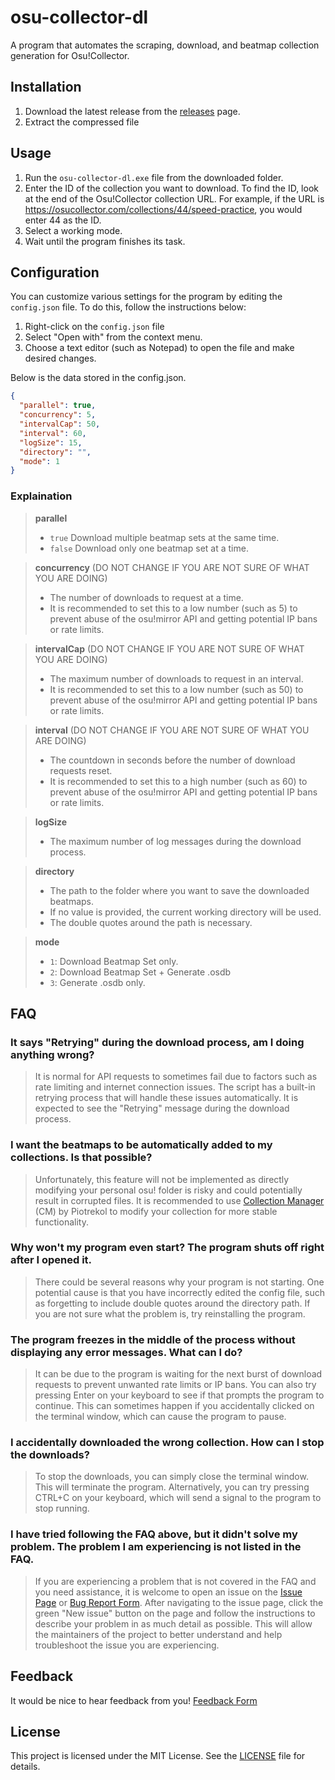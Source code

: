 # osu-collector-dl

A program that automates the scraping, download, and beatmap collection generation for Osu!Collector.

## Installation

1. Download the latest release from the [releases](https://github.com/roogue/osu-collector-dl/releases) page.
2. Extract the compressed file

## Usage

1. Run the `osu-collector-dl.exe` file from the downloaded folder.
2. Enter the ID of the collection you want to download. To find the ID, look at the end of the Osu!Collector collection URL. For example, if the URL is https://osucollector.com/collections/44/speed-practice, you would enter 44 as the ID.
3. Select a working mode.
4. Wait until the program finishes its task.

## Configuration

You can customize various settings for the program by editing the `config.json` file. To do this, follow the instructions below:

1. Right-click on the `config.json` file 
2. Select "Open with" from the context menu. 
3. Choose a text editor (such as Notepad) to open the file and make desired changes.

Below is the data stored in the config.json.

```json
{
  "parallel": true,
  "concurrency": 5,
  "intervalCap": 50,
  "interval": 60,
  "logSize": 15,
  "directory": "",
  "mode": 1
}
```
### Explaination
> **parallel**
> - `true` Download multiple beatmap sets at the same time.
> - `false` Download only one beatmap set at a time.

> **concurrency** (DO NOT CHANGE IF YOU ARE NOT SURE OF WHAT YOU ARE DOING)
> - The number of downloads to request at a time.
> - It is recommended to set this to a low number (such  as 5) to prevent abuse of the osu!mirror API and getting potential IP bans or rate limits.

> **intervalCap** (DO NOT CHANGE IF YOU ARE NOT SURE OF WHAT YOU ARE DOING)
> - The maximum number of downloads to request in an interval.
> - It is recommended to set this to a low number (such  as 50) to prevent abuse of the osu!mirror API and getting potential IP bans or rate limits.

> **interval** (DO NOT CHANGE IF YOU ARE NOT SURE OF WHAT YOU ARE DOING)
> - The countdown in seconds before the number of download requests reset.
> - It is recommended to set this to a high number (such  as 60) to prevent abuse of the osu!mirror API and getting potential IP bans or rate limits.


> **logSize**
> - The maximum number of log messages during the download process.

> **directory**
> - The path to the folder where you want to save the downloaded beatmaps. 
> - If no value is provided, the current working directory will be used. 
> - The double quotes around the path is necessary.

> **mode**
> - `1`: Download Beatmap Set only.
> - `2`: Download Beatmap Set + Generate .osdb
> - `3`: Generate .osdb only.

## FAQ

### It says "Retrying" during the download process, am I doing anything wrong?

> It is normal for API requests to sometimes fail due to factors such as rate limiting and internet connection issues. The script has a built-in retrying process that will handle these issues automatically. It is expected to see the "Retrying" message during the download process.

### I want the beatmaps to be automatically added to my collections. Is that possible?

> Unfortunately, this feature will not be implemented as directly modifying your personal osu! folder is risky and could potentially result in corrupted files. It is recommended to use [Collection Manager](https://github.com/Piotrekol/CollectionManager) (CM) by Piotrekol to modify your collection for more stable functionality.

### Why won't my program even start? The program shuts off right after I opened it.

> There could be several reasons why your program is not starting. One potential cause is that you have incorrectly edited the config file, such as forgetting to include double quotes around the directory path. If you are not sure what the problem is, try reinstalling the program.

### The program freezes in the middle of the process without displaying any error messages. What can I do?

> It can be due to the program is waiting for the next burst of download requests to prevent unwanted rate limits or IP bans. You can also try pressing Enter on your keyboard to see if that prompts the program to continue. This can sometimes happen if you accidentally clicked on the terminal window, which can cause the program to pause.

### I accidentally downloaded the wrong collection. How can I stop the downloads?

> To stop the downloads, you can simply close the terminal window. This will terminate the program. Alternatively, you can try pressing CTRL+C on your keyboard, which will send a signal to the program to stop running.

### I have tried following the FAQ above, but it didn't solve my problem. The problem I am experiencing is not listed in the FAQ.

> If you are experiencing a problem that is not covered in the FAQ and you need assistance, it is welcome to open an issue on the [Issue Page](https://github.com/roogue/osu-collector-dl/issues) or [Bug Report Form](https://forms.gle/KoHtcmsj94ahKFJy6). After navigating to the issue page, click the green "New issue" button on the page and follow the instructions to describe your problem in as much detail as possible. This will allow the maintainers of the project to better understand and help troubleshoot the issue you are experiencing.

## Feedback
It would be nice to hear feedback from you! [Feedback Form](https://forms.gle/bCZ25JVdQSKvgbWD9)

## License

This project is licensed under the MIT License. See the [LICENSE](https://choosealicense.com/licenses/mit/) file for details.
